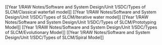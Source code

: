 
[[Year 1/RAW Notes/Software and System Design/Unit 1/SDC/Types of SLCM/Classical waterfall model]]
[[Year 1/RAW Notes/Software and System Design/Unit 1/SDC/Types of SLCM/Iterative water model]]
[[Year 1/RAW Notes/Software and System Design/Unit 1/SDC/Types of SLCM/Prototyping Model]]
[[Year 1/RAW Notes/Software and System Design/Unit 1/SDC/Types of SLCM/Evolutionary Model]]
[[Year 1/RAW Notes/Software and System Design/Unit 1/SDC/Types of SLCM/Spiral Model]]

